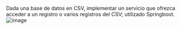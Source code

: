 Dada una base de datos en CSV, implementar un servicio que ofrezca acceder a un registro o varios registros del CSV; utilizado Springboot.
![image](https://github.com/jorge-nunez-gurrola/Actvidad-CSV-Springboot/assets/149634481/85ecac14-12f9-4d2c-a993-eca579c9cdb4)
